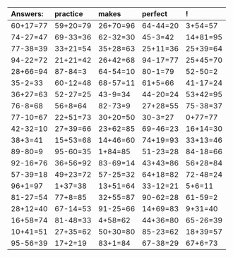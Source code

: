 | Answers: | practice | makes | perfect | ! |
| :--- | :--- | :--- | :--- | :--- |
| 60+17=77 | 59+20=79 | 26+70=96 | 64-44=20 | 3+54=57 | 
| 74-27=47 | 69-33=36 | 62-32=30 | 45-3=42 | 14+81=95 | 
| 77-38=39 | 33+21=54 | 35+28=63 | 25+11=36 | 25+39=64 | 
| 94-22=72 | 21+21=42 | 26+42=68 | 94-17=77 | 25+45=70 | 
| 28+66=94 | 87-84=3 | 64-54=10 | 80-1=79 | 52-50=2 | 
| 35-2=33 | 60-12=48 | 68-57=11 | 61+5=66 | 41-17=24 | 
| 36+27=63 | 52-27=25 | 43-9=34 | 44-20=24 | 53+42=95 | 
| 76-8=68 | 56+8=64 | 82-73=9 | 27+28=55 | 75-38=37 | 
| 77-10=67 | 22+51=73 | 30+20=50 | 30-3=27 | 0+77=77 | 
| 42-32=10 | 27+39=66 | 23+62=85 | 69-46=23 | 16+14=30 | 
| 38+3=41 | 15+53=68 | 14+46=60 | 74+19=93 | 33+13=46 | 
| 89-80=9 | 95-60=35 | 1+84=85 | 51-23=28 | 84-18=66 | 
| 92-16=76 | 36+56=92 | 83-69=14 | 43+43=86 | 56+28=84 | 
| 57-39=18 | 49+23=72 | 57-25=32 | 64+18=82 | 72-48=24 | 
| 96+1=97 | 1+37=38 | 13+51=64 | 33-12=21 | 5+6=11 | 
| 81-27=54 | 77+8=85 | 32+55=87 | 90-62=28 | 61-59=2 | 
| 28+12=40 | 67-14=53 | 91-25=66 | 14+69=83 | 9+31=40 | 
| 16+58=74 | 81-48=33 | 4+58=62 | 44+36=80 | 65-26=39 | 
| 10+41=51 | 27+35=62 | 50+30=80 | 85-23=62 | 18+39=57 | 
| 95-56=39 | 17+2=19 | 83+1=84 | 67-38=29 | 67+6=73 | 
